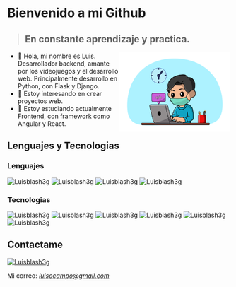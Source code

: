 # Bienvenido a mi Github
> ## En constante aprendizaje y practica.


<div>
  <img align="right" width="250" height="180" src="https://github.com/Luis-Blash/Luis-Blash/blob/main/recursos/yo.png"></img>
  <ul align="left">
    <li>👋 Hola, mi nombre es Luis. Desarrollador backend, amante por los videojuegos y el desarrollo web. 
Principalmente desarrollo en Python, con Flask y Django.
  </li>
    <li>
      👀 Estoy interesando en crear proyectos web.
  </li>
    <li>
      🌱 Estoy estudiando actualmente Frontend, con framework como Angular y React.
  </li>
  </ul>
  
</div>

## Lenguajes y Tecnologias
### Lenguajes
![Luisblash3g](https://img.shields.io/twitter/url/http/shields.io.svg?color=fff&style=plastic&logo=javascript&logoColor=000&labelColor=F7DF1E&label=JavaScript)
![Luisblash3g](https://img.shields.io/twitter/url/http/shields.io.svg?color=fff&style=plastic&logo=python&logoColor=fff&labelColor=3776AB&label=Python)
![Luisblash3g](https://img.shields.io/twitter/url/http/shields.io.svg?color=fff&style=plastic&logo=html5&logoColor=fff&labelColor=E34F26&label=HTML)
![Luisblash3g](https://img.shields.io/twitter/url/http/shields.io.svg?color=fff&style=plastic&logo=css3&logoColor=fff&labelColor=1572B6&label=CSS)

### Tecnologias
![Luisblash3g](https://img.shields.io/twitter/url/http/shields.io.svg?color=fff&style=plastic&logo=docker&logoColor=fff&labelColor=2496ED&label=Docker)
![Luisblash3g](https://img.shields.io/twitter/url/http/shields.io.svg?color=fff&style=plastic&logo=react&logoColor=000&labelColor=61DAFB&label=React)
![Luisblash3g](https://img.shields.io/twitter/url/http/shields.io.svg?color=fff&style=plastic&logo=flask&logoColor=fff&labelColor=000000&label=Flask)
![Luisblash3g](https://img.shields.io/twitter/url/http/shields.io.svg?color=fff&style=plastic&logo=django&logoColor=fff&labelColor=092E20&label=Django)
![Luisblash3g](https://img.shields.io/twitter/url/http/shields.io.svg?color=fff&style=plastic&logo=mongodb&logoColor=fff&labelColor=47A248&label=MongoDB)
![Luisblash3g](https://img.shields.io/twitter/url/http/shields.io.svg?color=fff&style=plastic&logo=mysql&logoColor=fff&labelColor=4479A1&label=Mysql)


## Contactame
[![Luisblash3g](https://img.shields.io/twitter/url/http/shields.io.svg?color=fff&style=plastic&logo=twitter&logoColor=fff&labelColor=1DA1F2&label=LuisBlash)](https://twitter.com/luisblash3)

Mi correo: *luisocampo@gmail.com*
